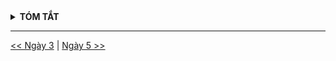 <details>
<summary><strong>TÓM TẮT</strong></summary>

</details>

---
[<< Ngày 3](./Day03.md) | [Ngày 5 >>](./Day05.md)
